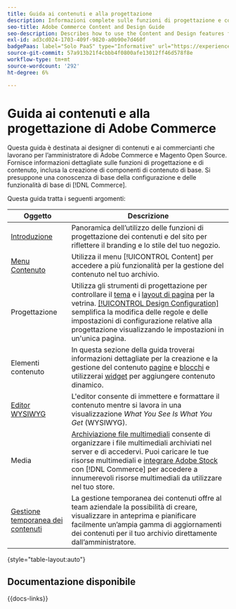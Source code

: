 ```yaml
---
title: Guida ai contenuti e alla progettazione
description: Informazioni complete sulle funzioni di progettazione e contenuto per amministratori e marketer e-commerce di Adobe Commerce e Magento Open Source.
seo-title: Adobe Commerce Content and Design Guide
seo-description: Describes how to use the Content and Design features for Adobe Commerce and Magento Open Source.
exl-id: ad3cd024-1703-409f-9820-a0b90e7d460f
badgePaas: label="Solo PaaS" type="Informative" url="https://experienceleague.adobe.com/en/docs/commerce/user-guides/product-solutions" tooltip="Applicabile solo ai progetti Adobe Commerce on Cloud (infrastruttura PaaS gestita da Adobe) e ai progetti on-premise."
source-git-commit: 57a913b21f4cbbb4f0800afe13012ff46d578f8e
workflow-type: tm+mt
source-wordcount: '292'
ht-degree: 6%

---
```


# Guida ai contenuti e alla progettazione di Adobe Commerce

Questa guida è destinata ai designer di contenuti e ai commercianti che lavorano per l’amministratore di Adobe Commerce e Magento Open Source. Fornisce informazioni dettagliate sulle funzioni di progettazione e di contenuto, inclusa la creazione di componenti di contenuto di base. Si presuppone una conoscenza di base della configurazione e delle funzionalità di base di [!DNL Commerce].

Questa guida tratta i seguenti argomenti:

| Oggetto | Descrizione |
| ------- | ----------- |
| [Introduzione](introduction.md) | Panoramica dell’utilizzo delle funzioni di progettazione dei contenuti e del sito per riflettere il branding e lo stile del tuo negozio. |
| [Menu Contenuto](content-menu.md) | Utilizza il menu [!UICONTROL Content] per accedere a più funzionalità per la gestione del contenuto nel tuo archivio. |
| Progettazione | Utilizza gli strumenti di progettazione per controllare il [tema](themes.md) e i [layout di pagina](page-layout.md) per la vetrina. [[!UICONTROL Design Configuration]](configuration.md) semplifica la modifica delle regole e delle impostazioni di configurazione relative alla progettazione visualizzando le impostazioni in un&#39;unica pagina. |
| Elementi contenuto | In questa sezione della guida troverai informazioni dettagliate per la creazione e la gestione del contenuto [pagine](pages.md) e [blocchi](blocks.md) e utilizzerai [widget](widgets.md) per aggiungere contenuto dinamico. |
| [Editor WYSIWYG](editor.md) | L&#39;editor consente di immettere e formattare il contenuto mentre si lavora in una visualizzazione _What You See Is What You Get_ (WYSIWYG). |
| Media | [Archiviazione file multimediali](media-storage.md) consente di organizzare i file multimediali archiviati nel server e di accedervi. Puoi caricare le tue risorse multimediali e [integrare Adobe Stock](adobe-stock.md) con [!DNL Commerce] per accedere a innumerevoli risorse multimediali da utilizzare nel tuo store. |
| [Gestione temporanea dei contenuti](content-staging.md) | La gestione temporanea dei contenuti offre al team aziendale la possibilità di creare, visualizzare in anteprima e pianificare facilmente un’ampia gamma di aggiornamenti dei contenuti per il tuo archivio direttamente dall’amministratore. |

{style="table-layout:auto"}

## Documentazione disponibile

{{docs-links}}
